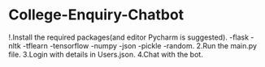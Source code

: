# College-Enquiry-Chatbot
!.Install the required packages(and editor Pycharm is suggested).
 -flask
 -nltk
 -tflearn
 -tensorflow
 -numpy
 -json
 -pickle
 -random.
 2.Run the main.py file.
 3.Login with details in Users.json.
 4.Chat with the bot.
